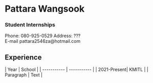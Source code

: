 <h1>Pattara Wangsook</h1>
<h3>Student Internships</h3>

<p>Phone: 080-925-0529 Address: ???<br>E-mail pattara2546za@hotmail.com</p>

<h2>Experience</h2>
| Year      | School |
| ----------- | ----------- |
| 2021-Present| KMITL       |
| Paragraph   | Text        |